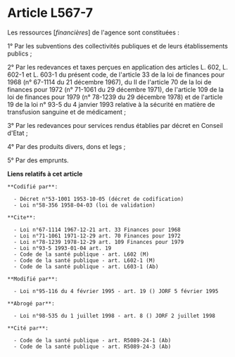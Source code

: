 # Article L567-7

Les ressources [*financières*] de l'agence sont constituées :

1° Par les subventions des collectivités publiques et de leurs établissements publics ;

2° Par les redevances et taxes perçues en application des articles L. 602, L. 602-1 et L. 603-1 du présent code, de l'article
33 de la loi de finances pour 1968 (n° 67-1114 du 21 décembre 1967), du II de l'article 70 de la loi de finances pour 1972
(n° 71-1061 du 29 décembre 1971), de l'article 109 de la loi de finances pour 1979 (n° 78-1239 du 29 décembre 1978) et de
l'article 19 de la loi n° 93-5 du 4 janvier 1993 relative à la sécurité en matière de transfusion sanguine et de médicament ;

3° Par les redevances pour services rendus établies par décret en Conseil d'Etat ;

4° Par des produits divers, dons et legs ;

5° Par des emprunts.

**Liens relatifs à cet article**

	**Codifié par**:

	  - Décret n°53-1001 1953-10-05 (décret de codification)
	  - Loi n°58-356 1958-04-03 (loi de validation)

	**Cite**:

	  - Loi n°67-1114 1967-12-21 art. 33 Finances pour 1968
	  - Loi n°71-1061 1971-12-29 art. 70 Finances pour 1972
	  - Loi n°78-1239 1978-12-29 art. 109 Finances pour 1979
	  - Loi n°93-5 1993-01-04 art. 19
	  - Code de la santé publique - art. L602 (M)
	  - Code de la santé publique - art. L602-1 (M)
	  - Code de la santé publique - art. L603-1 (Ab)

	**Modifié par**:

	  - Loi n°95-116 du 4 février 1995 - art. 19 () JORF 5 février 1995

	**Abrogé par**:

	  - Loi n°98-535 du 1 juillet 1998 - art. 8 () JORF 2 juillet 1998

	**Cité par**:

	  - Code de la santé publique - art. R5089-24-1 (Ab)
	  - Code de la santé publique - art. R5089-24-3 (Ab)
